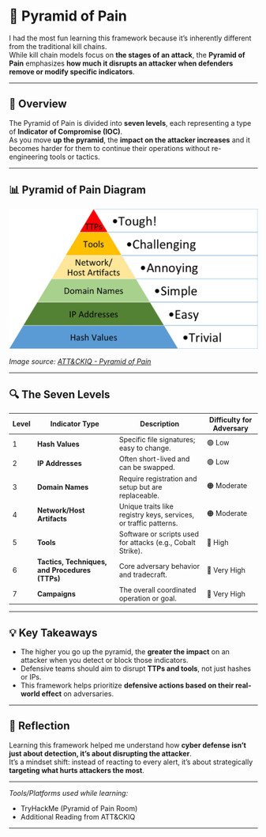 # 🧱 Pyramid of Pain

I had the most fun learning this framework because it’s inherently different from the traditional kill chains.  
While kill chain models focus on **the stages of an attack**, the **Pyramid of Pain** emphasizes **how much it disrupts an attacker when defenders remove or modify specific indicators**.

---

## 🧩 Overview

The Pyramid of Pain is divided into **seven levels**, each representing a type of **Indicator of Compromise (IOC)**.  
As you move **up the pyramid**, the **impact on the attacker increases** and it becomes harder for them to continue their operations without re-engineering tools or tactics.

---

## 📊 Pyramid of Pain Diagram

![Pyramid of Pain Diagram](./screenshots/blog-pyramid-pain-01.jpg)

*Image source: [ATT&CKIQ - Pyramid of Pain](https://www.attackiq.com/glossary/pyramid-of-pain-2/)*

---

## 🔍 The Seven Levels

| Level | Indicator Type | Description | Difficulty for Adversary |
|-------|----------------|--------------|---------------------------|
| 1 | **Hash Values** | Specific file signatures; easy to change. | 🟢 Low |
| 2 | **IP Addresses** | Often short-lived and can be swapped. | 🟢 Low |
| 3 | **Domain Names** | Require registration and setup but are replaceable. | 🟠 Moderate |
| 4 | **Network/Host Artifacts** | Unique traits like registry keys, services, or traffic patterns. | 🟠 Moderate |
| 5 | **Tools** | Software or scripts used for attacks (e.g., Cobalt Strike). | 🔴 High |
| 6 | **Tactics, Techniques, and Procedures (TTPs)** | Core adversary behavior and tradecraft. | 🔴 Very High |
| 7 | **Campaigns** | The overall coordinated operation or goal. | 🔴 Very High |

---

## 💡 Key Takeaways

- The higher you go up the pyramid, the **greater the impact** on an attacker when you detect or block those indicators.  
- Defensive teams should aim to disrupt **TTPs and tools**, not just hashes or IPs.  
- This framework helps prioritize **defensive actions based on their real-world effect** on adversaries.

---

## 🧠 Reflection

Learning this framework helped me understand how **cyber defense isn’t just about detection, it’s about disrupting the attacker**.  
It’s a mindset shift: instead of reacting to every alert, it’s about strategically **targeting what hurts attackers the most**.

---

*Tools/Platforms used while learning:*  
- TryHackMe (Pyramid of Pain Room)  
- Additional Reading from ATT&CKIQ

---
